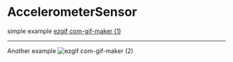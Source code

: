 # AccelerometerSensor

simple example
[ezgif com-gif-maker (1)](https://user-images.githubusercontent.com/41232970/95120801-c2b29f00-0756-11eb-89cb-ebe003d4f560.gif) 

*****************************************************

Another  example
![ezgif com-gif-maker (2)](https://user-images.githubusercontent.com/41232970/95122070-a57ed000-0758-11eb-8505-6978ff1f13f3.gif)
